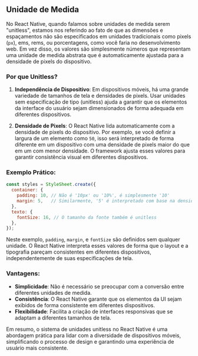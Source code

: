 ## Unidade de Medida

No React Native, quando falamos sobre unidades de medida serem "unitless", estamos nos referindo ao fato de que as dimensões e espaçamentos não são especificados em unidades tradicionais como pixels (`px`), ems, rems, ou porcentagens, como você faria no desenvolvimento web. Em vez disso, os valores são simplesmente números que representam uma unidade de medida abstrata que é automaticamente ajustada para a densidade de pixels do dispositivo.

### Por que Unitless?

1. **Independência de Dispositivo**: Em dispositivos móveis, há uma grande variedade de tamanhos de tela e densidades de pixels. Usar unidades sem especificação de tipo (unitless) ajuda a garantir que os elementos da interface do usuário sejam dimensionados de forma adequada em diferentes dispositivos.

2. **Densidade de Pixels**: O React Native lida automaticamente com a densidade de pixels do dispositivo. Por exemplo, se você definir a largura de um elemento como `50`, isso será interpretado de forma diferente em um dispositivo com uma densidade de pixels maior do que em um com menor densidade. O framework ajusta esses valores para garantir consistência visual em diferentes dispositivos.

### Exemplo Prático:

```javascript
const styles = StyleSheet.create({
  container: {
    padding: 10, // Não é '10px' ou '10%', é simplesmente '10'
    margin: 5,   // Similarmente, '5' é interpretado com base na densidade de pixels
  },
  texto: {
    fontSize: 16, // O tamanho da fonte também é unitless
  },
});
```

Neste exemplo, `padding`, `margin`, e `fontSize` são definidos sem qualquer unidade. O React Native interpreta esses valores de forma que o layout e a tipografia pareçam consistentes em diferentes dispositivos, independentemente de suas especificações de tela.

### Vantagens:

- **Simplicidade**: Não é necessário se preocupar com a conversão entre diferentes unidades de medida.
- **Consistência**: O React Native garante que os elementos da UI sejam exibidos de forma consistente em diferentes dispositivos.
- **Flexibilidade**: Facilita a criação de interfaces responsivas que se adaptam a diferentes tamanhos de tela.

Em resumo, o sistema de unidades unitless no React Native é uma abordagem prática para lidar com a diversidade de dispositivos móveis, simplificando o processo de design e garantindo uma experiência de usuário mais consistente.